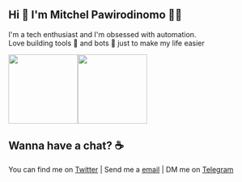## Hi 👋 I'm Mitchel Pawirodinomo 🧙‍♂️
I'm a tech enthusiast and I'm obsessed with automation.   
Love building tools 🔨 and bots 🤖 just to make my life easier

<img height="137px" src="https://github-readme-stats.vercel.app/api?username=pawiromitchel&show_icons=true&theme=dark&custom_title=GitHub%20Stats&hide_border=true" /><img height="137px" src="https://github-readme-stats.vercel.app/api/top-langs/?username=pawiromitchel&hide_border=true&layout=compact&langs_count=8&theme=dark" />

## Wanna have a chat? ☕
You can find me on [Twitter](https://twitter.com/Pawiromitchel) | Send me a [email](mailto:pawiromitchel@gmail.com) | DM me on [Telegram](https://t.me/pawiromitchel)
